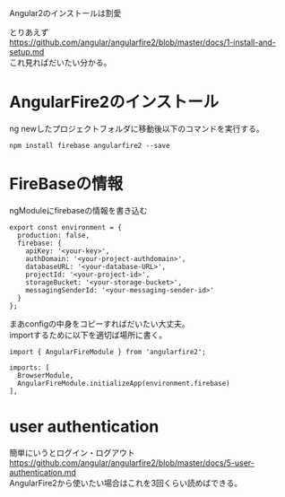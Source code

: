 Angular2のインストールは割愛

とりあえず  
https://github.com/angular/angularfire2/blob/master/docs/1-install-and-setup.md  
これ見ればだいたい分かる。

# AngularFire2のインストール

ng newしたプロジェクトフォルダに移動後以下のコマンドを実行する。

```
npm install firebase angularfire2 --save
```

# FireBaseの情報

ngModuleにfirebaseの情報を書き込む

```
export const environment = {
  production: false,
  firebase: {
    apiKey: '<your-key>',
    authDomain: '<your-project-authdomain>',
    databaseURL: '<your-database-URL>',
    projectId: '<your-project-id>',
    storageBucket: '<your-storage-bucket>',
    messagingSenderId: '<your-messaging-sender-id>'
  }
};
```

まあconfigの中身をコピーすればだいたい大丈夫。  
importするために以下を適切ば場所に書く。

```
import { AngularFireModule } from 'angularfire2';
```

```
imports: [
  BrowserModule,
  AngularFireModule.initializeApp(environment.firebase)
],
```

# user authentication
簡単にいうとログイン・ログアウト  
https://github.com/angular/angularfire2/blob/master/docs/5-user-authentication.md  
AngularFire2から使いたい場合はこれを3回くらい読めばできる。
